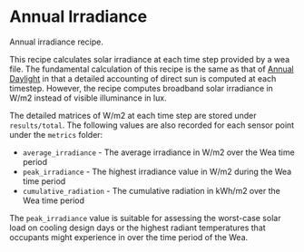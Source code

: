 # Annual Irradiance

Annual irradiance recipe.

This recipe calculates solar irradiance at each time step provided by a wea file.
The fundamental calculation of this recipe is the same as that of
[Annual Daylight](https://github.com/pollination/annual-daylight) in that a detailed
accounting of direct sun is computed at each timestep. However, the recipe computes
broadband solar irradiance in W/m2 instead of visible illuminance in lux.

The detailed matrices of W/m2 at each time step are stored under `results/total`.
The following values are also recorded for each sensor point under the `metrics` folder:

* `average_irradiance` - The average irradiance in W/m2 over the Wea time period
* `peak_irradiance` - The highest irradiance value in W/m2 during the Wea time period
* `cumulative_radiation` - The cumulative radiation in kWh/m2 over the Wea time period

The `peak_irradiance` value is suitable for assessing the worst-case solar load
on cooling design days or the highest radiant temperatures that occupants might
experience in over the time period of the Wea.
